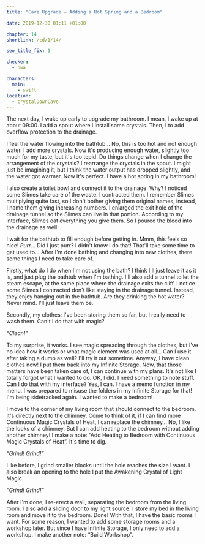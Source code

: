 ```yaml
---
title: "Cave Upgrade — Adding a Hot Spring and a Bedroom"

date: 2019-12-30 01:11 +01:00

chapter: 14
shortlink: /cd/1/14/

seo_title_fix: 1

checker:
  - pwa

characters:
  main:
    - swift
location:
  - crystalDownCave
---
```

The next day, I wake up early to upgrade my bathroom.
I mean, I wake up at about 09:00.
I add a spout where I install some crystals.
Then, I to add overflow protection to the drainage.

I feel the water flowing into the bathtub…
No, this is too hot and not enough water.
I add more crystals.
Now it's producing enough water, slightly too much for my taste, but it's too tepid.
Do things change when I change the arrangement of the crystals?
I rearrange the crystals in the spout.
I might just be imagining it, but I think the water output has dropped slightly, and the water got warmer.
Now it's perfect.
I have a hot spring in my bathroom!

I also create a toilet bowl and connect it to the drainage.
Why?
I noticed some Slimes take care of the waste.
I contracted them.
I remember Slimes multiplying quite fast, so I don't bother giving them original names, instead, I name them giving increasing numbers.
I enlarged the exit hole of the drainage tunnel so the Slimes can live in that portion.
According to my interface, Slimes eat everything you give them.
So I poured the blood into the drainage as well.

I wait for the bathtub to fill enough before getting in.
Mmm, this feels so nice!
*Purr*… Did I just purr?
I didn't know I do that!
That'll take some time to get used to…
After I'm done bathing and changing into new clothes, there some things I need to take care of.

Firstly, what do I do when I'm not using the bath?
I think I'll just leave it as it is, and just plug the bathtub when I'm bathing.
I'll also add a tunnel to let the steam escape, at the same place where the drainage exits the cliff.
I notice some Slimes I contracted don't like staying in the drainage tunnel.
Instead, they enjoy hanging out in the bathtub.
Are they drinking the hot water?
Never mind.
I'll just leave them be.

Secondly, my clothes: I've been storing them so far, but I really need to wash them.
Can't I do that with magic?

*“Clean!”*

To my surprise, it works.
I see magic spreading through the clothes, but I've no idea how it works or what magic element was used at all…
Can I use it after taking a dump as well?
I'll try it out sometime.
Anyway, I have clean clothes now!
I put them back into my Infinite Storage.
Now, that those matters have been taken care of, I can continue with my plans.
It's not like I totally forgot what I wanted to do.
OK, I did.
I need something to note stuff.
Can I do that with my interface?
Yes, I can.
I have a memo function in my menu.
I was prepared to misuse the folders in my Infinite Storage for that!
I'm being sidetracked again.
I wanted to make a bedroom!

I move to the corner of my living room that should connect to the bedroom.
It's directly next to the chimney.
Come to think of it, if I can find more Continuous Magic Crystals of Heat, I can replace the chimney…
No, I like the looks of a chimney.
But I can add heating to the bedroom without adding another chimney!
I make a note: “Add Heating to Bedroom with Continuous Magic Crystals of Heat”.
It's time to dig.

*“Grind! Grind!”*

Like before, I grind smaller blocks until the hole reaches the size I want.
I also break an opening to the hole I put the Awakening Crystal of Light Magic.

*“Grind! Grind!”*

After I'm done, I re-erect a wall, separating the bedroom from the living room.
I also add a sliding door to my light source.
I store my bed in the living room and move it to the bedroom.
Done!
With that, I have the basic rooms I want.
For some reason, I wanted to add some storage rooms and a workshop later.
But since I have Infinite Storage, I only need to add a workshop.
I make another note: “Build Workshop”.
